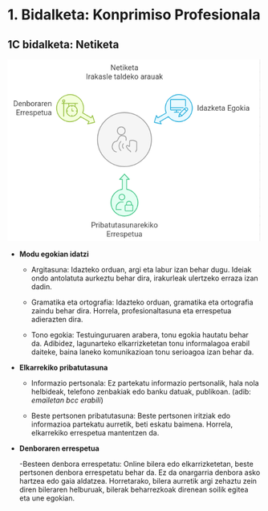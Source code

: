 # 1. Bidalketa: Konprimiso Profesionala

## 1C bidalketa: Netiketa

![Netiketa](irudiak/Netiketa.png "Netiketa")

- **Modu egokian idatzi**

    - Argitasuna: Idazteko orduan, argi eta labur izan behar dugu. Ideiak ondo antolatuta aurkeztu behar dira, irakurleak ulertzeko erraza izan dadin.

    - Gramatika eta ortografia: Idazteko orduan, gramatika eta ortografia zaindu behar dira. Horrela, profesionaltasuna eta errespetua adierazten dira.

    - Tono egokia: Testuinguruaren arabera, tonu egokia hautatu behar da. Adibidez, lagunarteko elkarrizketetan tonu informalagoa erabil daiteke, baina laneko komunikazioan tonu serioagoa izan behar da.

- **Elkarrekiko pribatutasuna**

    - Informazio pertsonala: Ez partekatu informazio pertsonalik, hala nola helbideak, telefono zenbakiak edo banku datuak, publikoan. (adib: *emailetan bcc erabili*)

    - Beste pertsonen pribatutasuna: Beste pertsonen iritziak edo informazioa partekatu aurretik, beti eskatu baimena. Horrela, elkarrekiko errespetua mantentzen da.

 - **Denboraren errespetua**

    -Besteen denbora errespetatu: Online bilera edo elkarrizketetan, beste pertsonen denbora errespetatu behar da. Ez da onargarria denbora asko hartzea edo gaia aldatzea. Horretarako, bilera aurretik argi zehaztu zein diren bileraren helburuak, bilerak beharrezkoak direnean soilik egitea eta une egokian.
